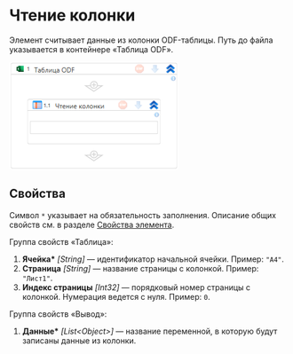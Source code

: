 # Чтение колонки

Элемент считывает данные из колонки ODF-таблицы. Путь до файла указывается в контейнере «Таблица ODF».

![Элемент «Чтение колонки»](<../../../../.gitbook/assets1/windows_items/odf-read-column.png>)


## Свойства

Символ `*` указывает на обязательность заполнения. Описание общих свойств см. в разделе [Свойства элемента](https://docs.primo-rpa.ru/primo-rpa/primo-studio/process/elements#svoistva-elementa).

Группа свойств «Таблица»:

1. **Ячейка\*** *[String]* — идентификатор начальной ячейки. Пример: `"A4"`.
1. **Страница** *[String]* — название страницы с колонкой. Пример: `"Лист1"`.
1. **Индекс страницы** *[Int32]* — порядковый номер страницы с колонкой. Нумерация ведется с нуля. Пример: `0`.

Группа свойств «Вывод»:

1. **Данные\*** *[List\<Object\>]* — название переменной, в которую будут записаны данные из колонки.


